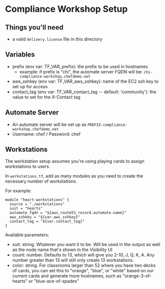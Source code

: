 # Compliance Workshop Setup

## Things you'll need

 * a valid `delivery.license` file in this directory

## Variables

 * prefix (env var: TF_VAR_prefix): the prefix to be used in hostnames
    * example: if prefix is "chi", the automate server FQDN will be: `chi-compliance-workshop.chefdemo.net`
 * aws_sshkey (env var: TF_VAR_aws_sshkey): name of the EC2 ssh key to set up for access
 * contact_tag (env var: TF_VAR_contact_tag -- default: 'community'): the value to set for the X-Contact tag

## Automate Server

 * An automate server will be set up as `PREFIX-compliance-workshop.chefdemo.net`
 * Username: chef / Password: chef

## Workstations

The workstation setup assumes you're using playing cards to assign workstations to users.

In `workstations.tf`, add as many modules as you need to create the necessary number of workstations.

For example:

```
module "heart-workstations" {
  source = "./workstations"
  suit = "hearts"
  automate_fqdn = "${aws_route53_record.automate.name}"
  aws_sshkey = "${var.aws_sshkey}"
  contact_tag = "${var.contact_tag}"
}
```

Available parameters:

 * suit: string. Whatever you want it to be. Will be used in the output as well as the node name that's shown in the Visibility UI
 * count: number. Defaults to 13, which will give you 2-10, J, Q, K, A. Any number greater than 13 will still only create 13 workstations.
 * color: string. For classrooms larger than 52 where you have two decks of cards, you can set this to "orange", "blue", or "white" based on our current cards and generate more hostnames, such as "orange-3-of-hearts" or "blue-ace-of-spades"

